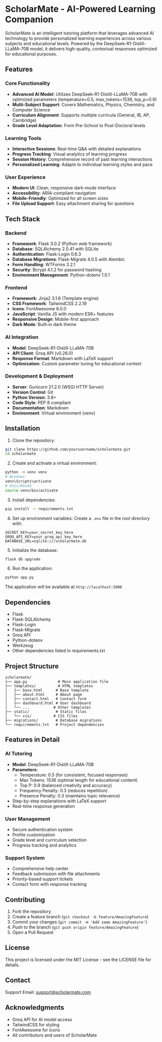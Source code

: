 # ScholarMate - AI-Powered Learning Companion

ScholarMate is an intelligent tutoring platform that leverages advanced AI technology to provide personalized learning experiences across various subjects and educational levels. Powered by the DeepSeek-R1-Distill-LLaMA-70B model, it delivers high-quality, contextual responses optimized for educational purposes.

## Features

### Core Functionality
- **Advanced AI Model**: Utilizes DeepSeek-R1-Distill-LLaMA-70B with optimized parameters (temperature=0.5, max_tokens=1536, top_p=0.9)
- **Multi-Subject Support**: Covers Mathematics, Physics, Chemistry, and Computer Science
- **Curriculum Alignment**: Supports multiple curricula (General, IB, AP, Cambridge)
- **Grade Level Adaptation**: From Pre-School to Post-Doctoral levels

### Learning Tools
- **Interactive Sessions**: Real-time Q&A with detailed explanations
- **Progress Tracking**: Visual analytics of learning progress
- **Session History**: Comprehensive record of past learning interactions
- **Personalized Learning**: Adapts to individual learning styles and pace

### User Experience
- **Modern UI**: Clean, responsive dark-mode interface
- **Accessibility**: ARIA-compliant navigation
- **Mobile-Friendly**: Optimized for all screen sizes
- **File Upload Support**: Easy attachment sharing for questions

## Tech Stack

### Backend
- **Framework**: Flask 3.0.2 (Python web framework)
- **Database**: SQLAlchemy 2.0.41 with SQLite
- **Authentication**: Flask-Login 0.6.3
- **Database Migrations**: Flask-Migrate 4.0.5 with Alembic
- **Form Handling**: WTForms 3.2.1
- **Security**: Bcrypt 4.1.2 for password hashing
- **Environment Management**: Python-dotenv 1.0.1

### Frontend
- **Framework**: Jinja2 3.1.6 (Template engine)
- **CSS Framework**: TailwindCSS 2.2.19
- **Icons**: FontAwesome 6.0.0
- **JavaScript**: Vanilla JS with modern ES6+ features
- **Responsive Design**: Mobile-first approach
- **Dark Mode**: Built-in dark theme

### AI Integration
- **Model**: DeepSeek-R1-Distill-LLaMA-70B
- **API Client**: Groq API (v0.26.0)
- **Response Format**: Markdown with LaTeX support
- **Optimization**: Custom parameter tuning for educational context

### Development & Deployment
- **Server**: Gunicorn 21.2.0 (WSGI HTTP Server)
- **Version Control**: Git
- **Python Version**: 3.8+
- **Code Style**: PEP 8 compliant
- **Documentation**: Markdown
- **Environment**: Virtual environment (venv)

## Installation

1. Clone the repository:
```bash
git clone https://github.com/yourusername/scholarmate.git
cd scholarmate
```

2. Create and activate a virtual environment:
```bash
python -m venv venv
# Windows
venv\Scripts\activate
# Unix/MacOS
source venv/bin/activate
```

3. Install dependencies:
```bash
pip install -r requirements.txt
```

4. Set up environment variables:
Create a `.env` file in the root directory with:
```env
SECRET_KEY=your_secret_key_here
GROQ_API_KEY=your_groq_api_key_here
DATABASE_URL=sqlite:///scholarmate.db
```

5. Initialize the database:
```bash
flask db upgrade
```

6. Run the application:
```bash
python app.py
```

The application will be available at `http://localhost:5000`

## Dependencies

- Flask
- Flask-SQLAlchemy
- Flask-Login
- Flask-Migrate
- Groq API
- Python-dotenv
- Werkzeug
- Other dependencies listed in requirements.txt

## Project Structure

```
scholarmate/
├── app.py              # Main application file
├── templates/          # HTML templates
│   ├── base.html      # Base template
│   ├── about.html     # About page
│   ├── contact.html   # Contact form
│   ├── dashboard.html # User dashboard
│   └── ...           # Other templates
├── static/            # Static files
│   └── css/          # CSS files
├── migrations/        # Database migrations
└── requirements.txt   # Project dependencies
```

## Features in Detail

### AI Tutoring
- **Model**: DeepSeek-R1-Distill-LLaMA-70B
- **Parameters**:
  * Temperature: 0.5 (for consistent, focused responses)
  * Max Tokens: 1536 (optimal length for educational content)
  * Top P: 0.9 (balanced creativity and accuracy)
  * Frequency Penalty: 0.3 (reduces repetition)
  * Presence Penalty: 0.3 (maintains topic relevance)
- Step-by-step explanations with LaTeX support
- Real-time response generation

### User Management
- Secure authentication system
- Profile customization
- Grade level and curriculum selection
- Progress tracking and analytics

### Support System
- Comprehensive help center
- Feedback submission with file attachments
- Priority-based support tickets
- Contact form with response tracking

## Contributing

1. Fork the repository
2. Create a feature branch (`git checkout -b feature/AmazingFeature`)
3. Commit your changes (`git commit -m 'Add some AmazingFeature'`)
4. Push to the branch (`git push origin feature/AmazingFeature`)
5. Open a Pull Request

## License

This project is licensed under the MIT License - see the LICENSE file for details.

## Contact

Support Email: support@scholarmate.com

## Acknowledgments

- Groq API for AI model access
- TailwindCSS for styling
- FontAwesome for icons
- All contributors and users of ScholarMate 
